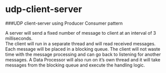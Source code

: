 # udp-client-server
###UDP client-server using Producer Consumer pattern

A server will send a fixed number of message to client at an interval of 3 milliseconds.<br/>
The client will run in a separate thread and will read received messages. <br/>
Each message will be placed in a blocking queue. The client will not waste time with the message processing and can go back to listening for another messages.
A Data Processor will also run on it’s own thread and it will take messages from the blocking queue and execute the handling logic.
